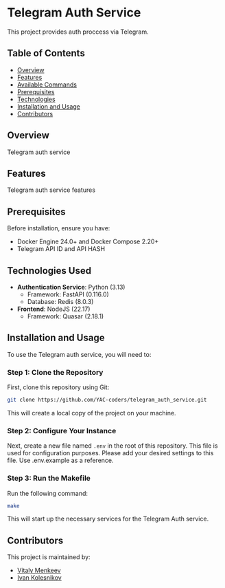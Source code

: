 # Telegram Auth Service

This project provides auth proccess via Telegram.

## Table of Contents

- [Overview](#overview)
- [Features](#features)
- [Available Commands](#available-commands)
- [Prerequisites](#prerequisites)
- [Technologies](#technologies-used)
- [Installation and Usage](#installation-and-usage)
- [Contributors](#contributors)

## Overview

Telegram auth service

## Features

Telegram auth service features

## Prerequisites

Before installation, ensure you have:

- Docker Engine 24.0+ and Docker Compose 2.20+
- Telegram API ID and API HASH

## Technologies Used

* **Authentication Service**: Python (3.13)
    + Framework: FastAPI (0.116.0)
    + Database: Redis (8.0.3)
* **Frontend**: NodeJS (22.17)
    + Framework: Quasar (2.18.1)


## Installation and Usage

To use the Telegram auth service, you will need to:

### Step 1: Clone the Repository

First, clone this repository using Git:

```bash
git clone https://github.com/YAC-coders/telegram_auth_service.git
```

This will create a local copy of the project on your machine.

### Step 2: Configure Your Instance

Next, create a new file named `.env` in the root of this repository.
This file is used for configuration purposes.
Please add your desired settings to this file. Use .env.example as a reference.

### Step 3: Run the Makefile

Run the following command:

```bash
make
```

This will start up the necessary services for the Telegram Auth service.


## Contributors

This project is maintained by:

* [Vitaly Menkeev](https://github.com/VitalyMenkeev)
* [Ivan Kolesnikov](https://github.com/VanyaKolesnikov)
